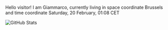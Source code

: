 Hello visitor! I am Giammarco, currently living in space coordinate Brussels and time coordinate Saturday, 20 February, 01:08 CET

![GitHub Stats](https://github-readme-stats.vercel.app/api?username=grcasanova)
